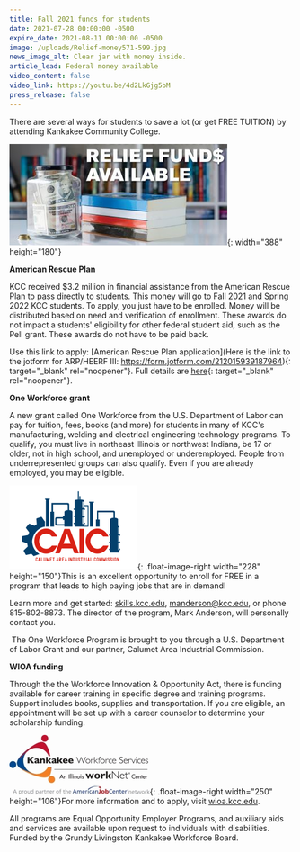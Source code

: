 ```yaml
---
title: Fall 2021 funds for students
date: 2021-07-28 00:00:00 -0500
expire_date: 2021-08-11 00:00:00 -0500
image: /uploads/Relief-money571-599.jpg
news_image_alt: Clear jar with money inside.
article_lead: Federal money available
video_content: false
video_link: https://youtu.be/4d2LkGjg5bM
press_release: false
---
```

There are several ways for students to save a lot (or get FREE TUITION) by attending Kankakee Community College.&nbsp;

![](/uploads/relief-funds-full-graphic-388x180.jpg){: width="388" height="180"}

**American Rescue Plan**

KCC received $3.2 million in financial assistance from the American Rescue Plan to pass directly to students. This money will go to Fall 2021 and Spring 2022 KCC students. To apply, you just have to be enrolled. Money will be distributed based on need and verification of enrollment. These awards do not impact a students' eligibility for other federal student aid, such as the Pell grant. These awards do not have to be paid back.

Use this link to apply: [American Rescue Plan application](Here is the link to the jotform for ARP/HEERF III: https://form.jotform.com/212015939187964){: target="_blank" rel="noopener"}. Full details are [here](https://coronavirus.kcc.edu/kcc-resources/#american-rescue-plan-arp-act){: target="_blank" rel="noopener"}.&nbsp;

**One Workforce grant**

A new grant called One Workforce from the U.S. Department of Labor can pay for tuition, fees, books (and more) for students in many of KCC's manufacturing, welding and electrical engineering technology programs. To qualify, you must live in northeast Illinois or northwest Indiana, be 17 or older, not in high school, and unemployed or underemployed. People from underrepresented groups can also qualify. Even if you are already employed, you may be eligible.

![](/uploads/caic-logo228x150.png){: .float-image-right width="228" height="150"}This is an excellent opportunity to enroll for FREE in a program that leads to high paying jobs that are in demand\!

Learn more and get started: [skills.kcc.edu](http://skills.kcc.edu), [manderson@kcc.edu](mailto:manderson@kcc.edu), or phone 815-802-8873. The director of the program, Mark Anderson, will personally contact you.

&nbsp;The One Workforce Program is brought to you through a U.S. Department of Labor Grant and our partner, Calumet Area Industrial Commission.

**WIOA funding**

Through the the Workforce Innovation & Opportunity Act, there is funding available for career training in specific degree and training programs. Support includes books, supplies and transportation. If you are eligible, an appointment will be set up with a career counselor to determine your scholarship funding.

![](/uploads/kankakee-workforce-services-for-web.jpg){: .float-image-right width="250" height="106"}For more information and to apply, visit [wioa.kcc.edu](http://wioa.kcc.edu).&nbsp;

All programs are Equal Opportunity Employer Programs, and auxiliary aids and services are available upon request to individuals with disabilities. Funded by the Grundy Livingston Kankakee Workforce Board.​

&nbsp;
